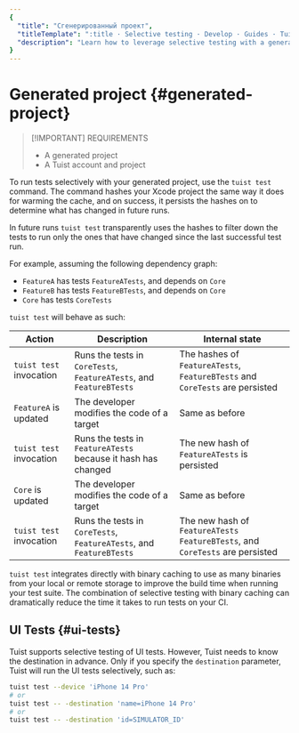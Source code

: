 ```yaml
---
{
  "title": "Сгенерированный проект",
  "titleTemplate": ":title · Selective testing · Develop · Guides · Tuist",
  "description": "Learn how to leverage selective testing with a generated project."
}
---
```

# Generated project {#generated-project}

> [!IMPORTANT] REQUIREMENTS
>
> - A <LocalizedLink href="/guides/features/projects">generated project</LocalizedLink>
> - A <LocalizedLink href="/server/introduction/accounts-and-projects">Tuist account and project</LocalizedLink>

To run tests selectively with your generated project, use the `tuist test` command. The command <LocalizedLink href="/guides/features/projects/hashing">hashes</LocalizedLink> your Xcode project the same way it does for <LocalizedLink href="/guides/features/build/cache#cache-warming">warming the cache</LocalizedLink>, and on success, it persists the hashes on to determine what has changed in future runs.

In future runs `tuist test` transparently uses the hashes to filter down the tests to run only the ones that have changed since the last successful test run.

For example, assuming the following dependency graph:

- `FeatureA` has tests `FeatureATests`, and depends on `Core`
- `FeatureB` has tests `FeatureBTests`, and depends on `Core`
- `Core` has tests `CoreTests`

`tuist test` will behave as such:

| Action                  | Description                                                         | Internal state                                                                 |
| ----------------------- | ------------------------------------------------------------------- | ------------------------------------------------------------------------------ |
| `tuist test` invocation | Runs the tests in `CoreTests`, `FeatureATests`, and `FeatureBTests` | The hashes of `FeatureATests`, `FeatureBTests` and `CoreTests` are persisted   |
| `FeatureA` is updated   | The developer modifies the code of a target                         | Same as before                                                                 |
| `tuist test` invocation | Runs the tests in `FeatureATests` because it hash has changed       | The new hash of `FeatureATests` is persisted                                   |
| `Core` is updated       | The developer modifies the code of a target                         | Same as before                                                                 |
| `tuist test` invocation | Runs the tests in `CoreTests`, `FeatureATests`, and `FeatureBTests` | The new hash of `FeatureATests` `FeatureBTests`, and `CoreTests` are persisted |

`tuist test` integrates directly with binary caching to use as many binaries from your local or remote storage to improve the build time when running your test suite. The combination of selective testing with binary caching can dramatically reduce the time it takes to run tests on your CI.

## UI Tests {#ui-tests}

Tuist supports selective testing of UI tests. However, Tuist needs to know the destination in advance. Only if you specify the `destination` parameter, Tuist will run the UI tests selectively, such as:

```sh
tuist test --device 'iPhone 14 Pro'
# or
tuist test -- -destination 'name=iPhone 14 Pro'
# or
tuist test -- -destination 'id=SIMULATOR_ID'
```
